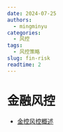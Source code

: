 ```yaml
---
date: 2024-07-25
authors:
  - mingminyu
categories:
  - 风控
tags:
  - 风控策略
slug: fin-risk
readtime: 2
---
```


# 金融风控

- [金控风控概述](http://121.199.45.168:13005)
